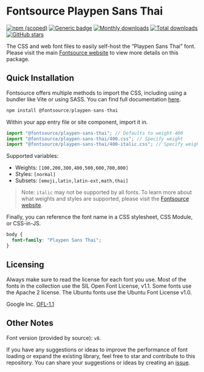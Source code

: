 # Fontsource Playpen Sans Thai

[![npm (scoped)](https://img.shields.io/npm/v/@fontsource/playpen-sans-thai?color=brightgreen)](https://www.npmjs.com/package/@fontsource/playpen-sans-thai) [![Generic badge](https://img.shields.io/badge/fontsource-passing-brightgreen)](https://github.com/fontsource/fontsource) [![Monthly downloads](https://badgen.net/npm/dm/@fontsource/playpen-sans-thai)](https://github.com/fontsource/fontsource) [![Total downloads](https://badgen.net/npm/dt/@fontsource/playpen-sans-thai)](https://github.com/fontsource/fontsource) [![GitHub stars](https://img.shields.io/github/stars/fontsource/fontsource.svg?style=social&label=Star)](https://github.com/fontsource/fontsource/stargazers)

The CSS and web font files to easily self-host the “Playpen Sans Thai” font. Please visit the main [Fontsource website](https://fontsource.org/fonts/playpen-sans-thai) to view more details on this package.

## Quick Installation

Fontsource offers multiple methods to import the CSS, including using a bundler like Vite or using SASS. You can find full documentation [here](https://fontsource.org/docs/getting-started/introduction).

```javascript
npm install @fontsource/playpen-sans-thai
```

Within your app entry file or site component, import it in.

```javascript
import "@fontsource/playpen-sans-thai"; // Defaults to weight 400
import "@fontsource/playpen-sans-thai/400.css"; // Specify weight
import "@fontsource/playpen-sans-thai/400-italic.css"; // Specify weight and style
```

Supported variables:
- Weights: `[100,200,300,400,500,600,700,800]`
- Styles: `[normal]`
- Subsets: `[emoji,latin,latin-ext,math,thai]`

> Note: `italic` may not be supported by all fonts. To learn more about what weights and styles are supported, please visit the [Fontsource website](https://fontsource.org/fonts/playpen-sans-thai).

Finally, you can reference the font name in a CSS stylesheet, CSS Module, or CSS-in-JS.

```css
body {
  font-family: "Playpen Sans Thai";
}
```

## Licensing
Always make sure to read the license for each font you use. Most of the fonts in the collection use the SIL Open Font License, v1.1. Some fonts use the Apache 2 license. The Ubuntu fonts use the Ubuntu Font License v1.0.

Google Inc.
[OFL-1.1](http://scripts.sil.org/OFL)

## Other Notes
Font version (provided by source): `v8`.

If you have any suggestions or ideas to improve the performance of font loading or expand the existing library, feel free to star and contribute to this repository. You can share your suggestions or ideas by creating an [issue](https://github.com/fontsource/fontsource/issues).